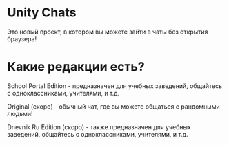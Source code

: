 # Unity Chats
Это новый проект, в котором вы можете зайти в чаты без открытия браузера!

# Какие редакции есть?
School Portal Edition - предназначен для учебных заведений, общайтесь с одноклассниками, учителями, и т.д.

Original (скоро) - обычный чат, где вы можете общаться с рандомными людьми!

Dnevnik Ru Edition (скоро) - также предназначен для учебных заведений, общайтесь с одноклассниками, учителями, и т.д.
